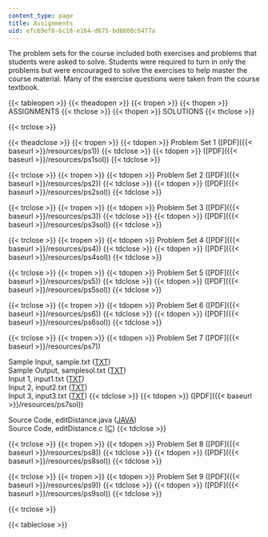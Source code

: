 ```yaml
---
content_type: page
title: Assignments
uid: efc69ef8-6c18-e164-d675-bd8808c6477a
---
```


The problem sets for the course included both exercises and problems that students were asked to solve. Students were required to turn in only the problems but were encouraged to solve the exercises to help master the course material. Many of the exercise questions were taken from the course textbook.

{{< tableopen >}}
{{< theadopen >}}
{{< tropen >}}
{{< thopen >}}
ASSIGNMENTS
{{< thclose >}}
{{< thopen >}}
SOLUTIONS
{{< thclose >}}

{{< trclose >}}

{{< theadclose >}}
{{< tropen >}}
{{< tdopen >}}
Problem Set 1 ([PDF]({{< baseurl >}}/resources/ps1))
{{< tdclose >}}
{{< tdopen >}}
([PDF]({{< baseurl >}}/resources/ps1sol))
{{< tdclose >}}

{{< trclose >}}
{{< tropen >}}
{{< tdopen >}}
Problem Set 2 ([PDF]({{< baseurl >}}/resources/ps2))
{{< tdclose >}}
{{< tdopen >}}
([PDF]({{< baseurl >}}/resources/ps2sol))
{{< tdclose >}}

{{< trclose >}}
{{< tropen >}}
{{< tdopen >}}
Problem Set 3 ([PDF]({{< baseurl >}}/resources/ps3))
{{< tdclose >}}
{{< tdopen >}}
([PDF]({{< baseurl >}}/resources/ps3sol))
{{< tdclose >}}

{{< trclose >}}
{{< tropen >}}
{{< tdopen >}}
Problem Set 4 ([PDF]({{< baseurl >}}/resources/ps4))
{{< tdclose >}}
{{< tdopen >}}
([PDF]({{< baseurl >}}/resources/ps4sol))
{{< tdclose >}}

{{< trclose >}}
{{< tropen >}}
{{< tdopen >}}
Problem Set 5 ([PDF]({{< baseurl >}}/resources/ps5))
{{< tdclose >}}
{{< tdopen >}}
([PDF]({{< baseurl >}}/resources/ps5sol))
{{< tdclose >}}

{{< trclose >}}
{{< tropen >}}
{{< tdopen >}}
Problem Set 6 ([PDF]({{< baseurl >}}/resources/ps6))
{{< tdclose >}}
{{< tdopen >}}
([PDF]({{< baseurl >}}/resources/ps6sol))
{{< tdclose >}}

{{< trclose >}}
{{< tropen >}}
{{< tdopen >}}
Problem Set 7 ([PDF]({{< baseurl >}}/resources/ps7))  
  
Sample Input, sample.txt ([TXT](/courses/electrical-engineering-and-computer-science/6-046j-introduction-to-algorithms-sma-5503-fall-2005/assignments/sample.txt))  
Sample Output, samplesol.txt ([TXT](/courses/electrical-engineering-and-computer-science/6-046j-introduction-to-algorithms-sma-5503-fall-2005/assignments/samplesol.txt))  
Input 1, input1.txt ([TXT](/courses/electrical-engineering-and-computer-science/6-046j-introduction-to-algorithms-sma-5503-fall-2005/assignments/input1.txt))  
Input 2, input2.txt ([TXT](/courses/electrical-engineering-and-computer-science/6-046j-introduction-to-algorithms-sma-5503-fall-2005/assignments/input2.txt))  
Input 3, input3.txt ([TXT](/courses/electrical-engineering-and-computer-science/6-046j-introduction-to-algorithms-sma-5503-fall-2005/assignments/input3.txt))
{{< tdclose >}}
{{< tdopen >}}
([PDF]({{< baseurl >}}/resources/ps7sol))  
  
Source Code, editDistance.java ([JAVA](/courses/electrical-engineering-and-computer-science/6-046j-introduction-to-algorithms-sma-5503-fall-2005/assignments/editDistance.java))  
Source Code, editDistance.c ([C](/courses/electrical-engineering-and-computer-science/6-046j-introduction-to-algorithms-sma-5503-fall-2005/assignments/editDistance.c))
{{< tdclose >}}

{{< trclose >}}
{{< tropen >}}
{{< tdopen >}}
Problem Set 8 ([PDF]({{< baseurl >}}/resources/ps8))
{{< tdclose >}}
{{< tdopen >}}
([PDF]({{< baseurl >}}/resources/ps8sol))
{{< tdclose >}}

{{< trclose >}}
{{< tropen >}}
{{< tdopen >}}
Problem Set 9 ([PDF]({{< baseurl >}}/resources/ps9))
{{< tdclose >}}
{{< tdopen >}}
([PDF]({{< baseurl >}}/resources/ps9sol))
{{< tdclose >}}

{{< trclose >}}

{{< tableclose >}}
